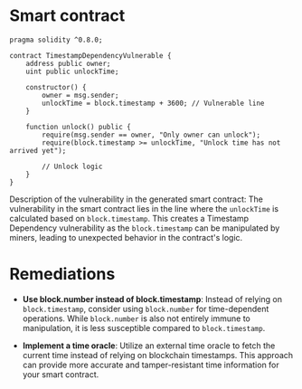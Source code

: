 # Smart contract

```solidity
pragma solidity ^0.8.0;

contract TimestampDependencyVulnerable {
    address public owner;
    uint public unlockTime;

    constructor() {
        owner = msg.sender;
        unlockTime = block.timestamp + 3600; // Vulnerable line
    }

    function unlock() public {
        require(msg.sender == owner, "Only owner can unlock");
        require(block.timestamp >= unlockTime, "Unlock time has not arrived yet");
        
        // Unlock logic
    }
}
```

Description of the vulnerability in the generated smart contract:
The vulnerability in the smart contract lies in the line where the `unlockTime` is calculated based on `block.timestamp`. This creates a Timestamp Dependency vulnerability as the `block.timestamp` can be manipulated by miners, leading to unexpected behavior in the contract's logic.

# Remediations

- **Use block.number instead of block.timestamp**: Instead of relying on `block.timestamp`, consider using `block.number` for time-dependent operations. While `block.number` is also not entirely immune to manipulation, it is less susceptible compared to `block.timestamp`.
  
- **Implement a time oracle**: Utilize an external time oracle to fetch the current time instead of relying on blockchain timestamps. This approach can provide more accurate and tamper-resistant time information for your smart contract.